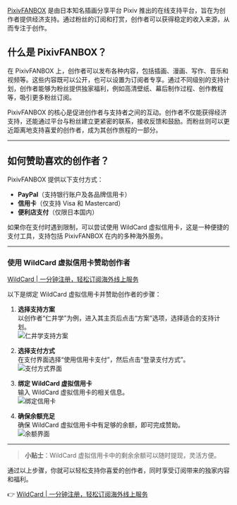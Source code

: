 [PixivFANBOX](https://bit.ly/bewildcard) 是由日本知名插画分享平台 Pixiv 推出的在线支持平台，旨在为创作者提供经济支持。通过粉丝的订阅和打赏，创作者可以获得稳定的收入来源，从而专注于创作。

## 什么是 PixivFANBOX？

在 PixivFANBOX 上，创作者可以发布各种内容，包括插画、漫画、写作、音乐和视频等。这些内容既可以公开，也可以设置为订阅者专享。通过不同级别的支持计划，创作者能够为粉丝提供独家福利，例如高清壁纸、幕后制作过程、创作教程等，吸引更多粉丝订阅。

PixivFANBOX 的核心是促进创作者与支持者之间的互动。创作者不仅能获得经济支持，还能通过平台与粉丝建立更紧密的联系，接收反馈和鼓励。而粉丝则可以更近距离地支持喜爱的创作者，成为其创作旅程的一部分。

---

## 如何赞助喜欢的创作者？

PixivFANBOX 提供以下支付方式：

- **PayPal**（支持银行账户及各品牌信用卡）
- **信用卡**（仅支持 Visa 和 Mastercard）
- **便利店支付**（仅限日本国内）

如果你在支付时遇到限制，可以尝试使用 WildCard 虚拟信用卡，这是一种便捷的支付工具，支持包括 PixivFANBOX 在内的多种海外服务。

---

### 使用 WildCard 虚拟信用卡赞助创作者

[WildCard | 一分钟注册，轻松订阅海外线上服务](https://bit.ly/bewildcard)

以下是绑定 WildCard 虚拟信用卡并赞助创作者的步骤：

1. **选择支持方案**  
   以创作者“仁井学”为例，进入其主页后点击“方案”选项，选择适合的支持计划。  
   ![仁井学支持方案](https://cdn.jsdelivr.net/gh/CalmXM/Images/img/wildcard_pixivFanBox_NIIManabu.png)

2. **选择支付方式**  
   在支付界面选择“使用信用卡支付”，然后点击“登录支付方式”。  
   ![支付方式界面](https://cdn.jsdelivr.net/gh/CalmXM/Images/img/wildcard_pixivFanBox_paymentMethods.png)

3. **绑定 WildCard 虚拟信用卡**  
   输入 WildCard 虚拟信用卡的相关信息。  
   ![绑定信用卡](https://cdn.jsdelivr.net/gh/CalmXM/Images/img/wildcard_pixivFanBox_bindCreditCard.png)

4. **确保余额充足**  
   确保 WildCard 虚拟信用卡中有足够的余额，即可完成赞助。  
   ![余额界面](https://cdn.jsdelivr.net/gh/CalmXM/Images/img/wildcard_balance.png)

---

> **小贴士**：WildCard 虚拟信用卡中的剩余余额可以随时提现，灵活方便。

通过以上步骤，你就可以轻松支持你喜爱的创作者，同时享受订阅带来的独家内容和福利。

👉 [WildCard | 一分钟注册，轻松订阅海外线上服务](https://bit.ly/bewildcard)
